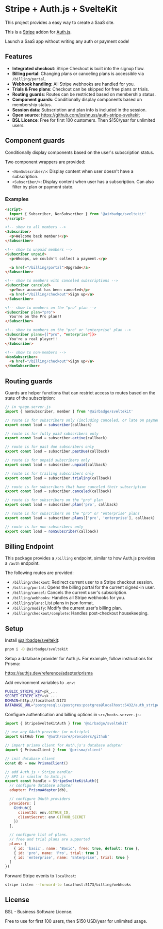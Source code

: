# Stripe + Auth.js + SvelteKit

This project provides a easy way to create a SaaS site.

This is a [Stripe](https://stripe.com) addon for [Auth.js](https://authjs.dev).

Launch a SaaS app without writing any auth or payment code!

## Features

- **Integrated checkout**: Stripe Checkout is built into the signup flow.
- **Billing portal**: Changing plans or canceling plans is accessible via `/billing/portal`.
- **Webhook handling**: All Stripe webhooks are handled for you.
- **Trials & Free plans**: Checkout can be skipped for free plans or trials.
- **Routing guards**: Routes can be restricted based on membership status.
- **Component guards**: Conditionally display components based on membership status.
- **Session data**: Subscription and plan info is included in the session.
- **Open source**: https://github.com/joshnuss/auth-stripe-sveltekit
- **BSL Licence**: Free for first 100 customers. Then $150/year for unlimited users.

## Component guards

Conditionally display components based on the user's subscription status.

Two component wrappers are provided:

- `<NonSubscriber/>`: Display content when user doesn't have a subscription.
- `<Subscriber/>`: Display content when user has a subscription. Can also filter by plan or payment state.

### Examples

```html
<script>
  import { Subscriber, NonSubscriber } from '@airbadge/sveltekit'
</script>

<!-- show to all members -->
<Subscriber>
  <p>Welcome back member!</p>
</Subscriber>

<!-- show to unpaid members -->
<Subscriber unpaid>
  <p>Whoops, we couldn't collect a payment.</p>

  <a href="/billing/portal">Upgrade</a>
</Subscriber>

<!-- show to members with canceled subscriptions -->
<Subscriber canceled>
  <p>Your account has been canceled</p>
  <a href="/billing/checkout">Sign up</a>
</Subscriber>

<!-- show to members on the "pro" plan -->
<Subscriber plan="pro">
  You're on the Pro plan!!
</Subscriber>

<!-- show to members on the "pro" or "enterprise" plan -->
<Subscriber plans={["pro", "enterprise"]}>
  You're a real player!!
</Subscriber>

<!-- show to non-members -->
<NonSubscriber>
  <a href="/billing/checkout">Sign up</a>
</NonSubscriber>
```

## Routing guards

Guards are helper functions that can restrict access to routes based on the state of the subscription:

```javascript
// in +page.server.js
import { nonSubscriber, member } from '@airbadge/sveltekit'

// route is for subscribers only (including canceled, or late on payment)
export const load = subscriber(callback)

// route is for fully paid subscribers only
export const load = subscriber.active(callback)

// route is for past due subscribers only
export const load = subscriber.pastDue(callback)

// route is for unpaid subscribers only
export const load = subscriber.unpaid(callback)

// route is for trailing subscribers only
export const load = subscriber.trialing(callback)

// route is for subscribers that have canceled their subscription
export const load = subscriber.canceled(callback)

// route is for subscribers on the "pro" plan
export const load = subscriber.plan('pro', callback)

// route is for subscribers on the "pro" or "enterprise" plans
export const load = subscriber.plans(['pro', 'enterprise'], callback)

// route is for non-subscribers only
export const load = nonSubscriber(callback)
```

## Billing Endpoint

This package provides a `/billing` endpoint, similar to how Auth.js provides a `/auth` endpoint.

The following routes are provided:

- `/billing/checkout`: Redirect current user to a Stripe checkout session.
- `/billing/portal`: Opens the billing portal for the current signed-in user.
- `/billing/cancel`: Cancels the current user's subscription.
- `/billing/webhooks`: Handles all Stripe webhooks for you.
- `/billing/plans`: List plans in json format.
- `/billing/modify`: Modify the current user's billing plan.
- `/billing/checkout/complete`: Handles post-checkout housekeeping.

## Setup

Install [@airbadge/sveltekit](https://npmjs.com/package/@airbadge/sveltekit):

```sh
pnpm i -D @airbadge/sveltekit
```

Setup a database provider for Auth.js. For example, follow instructions for Prisma:

https://authjs.dev/reference/adapter/prisma

Add environment variables to `.env`:

```sh
PUBLIC_STRIPE_KEY=pk_...
SECRET_STRIPE_KEY=sk_...
DOMAIN=http://localhost:5173
DATABASE_URL="postgresql://postgres:postgres@localhost:5432/auth_stripe_sveltekit_dev?schema=public"
```

Configure authentication and billing options in `src/hooks.server.js`:

```javascript
import { StripeSvelteKitAuth } from '@airbadge/sveltekit'

// use any OAuth provider (or multiple)
import GitHub from '@auth/core/providers/github'

// import prisma client for Auth.js's database adapter
import { PrismaClient } from '@prisma/client'

// init database client
const db = new PrismaClient()

// add Auth.js + Stripe handler
// API is similar to Auth.js
export const handle = StripeSvelteKitAuth({
  // configure database adapter
  adapter: PrismaAdapter(db),

  // configure OAuth providers
  providers: [
    GitHub({
      clientId: env.GITHUB_ID,
      clientSecret: env.GITHUB_SECRET
    })
  ],

  // configure list of plans.
  // free and trial plans are supported
  plans: [
    { id: 'basic', name: 'Basic', free: true, default: true },
    { id: 'pro', name: 'Pro', trial: true }
    { id: 'enterprise', name: 'Enterprise', trial: true }
  ]
})
```

Forward Stripe events to `localhost`:

```sh
stripe listen --forward-to localhost:5173/billing/webhooks
```

## License

BSL - Business Software License.

Free to use for first 100 users, then $150 USD/year for unlimited usage.
